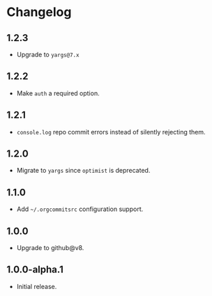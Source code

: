 # Changelog

## 1.2.3

* Upgrade to `yargs@7.x`

## 1.2.2

* Make `auth` a required option.

## 1.2.1

* `console.log` repo commit errors instead of silently rejecting them.

## 1.2.0

* Migrate to `yargs` since `optimist` is deprecated.

## 1.1.0

* Add `~/.orgcommitsrc` configuration support.

## 1.0.0

* Upgrade to github@v8.

## 1.0.0-alpha.1

* Initial release.
